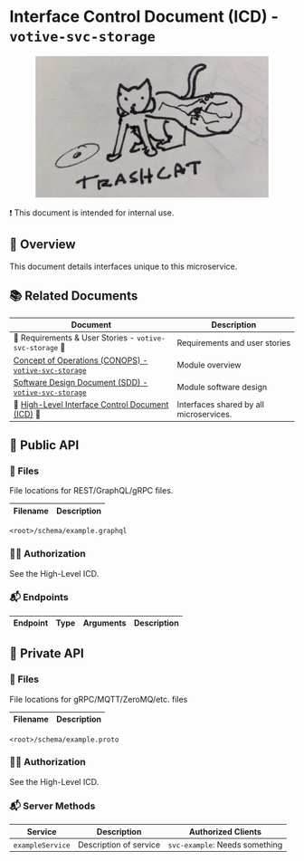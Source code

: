 # Interface Control Document (ICD) - `votive-svc-storage`

<center>

<img src="https://github.com/eldencat/terraform/raw/main/src/shared/votive-banner.png" style="height:250px" />

</center>

:exclamation: This document is intended for internal use.
## :telescope: Overview

This document details interfaces unique to this microservice.

## :books: Related Documents

Document | Description
--- | ---
:construction: Requirements & User Stories - `votive-svc-storage` :construction: | Requirements and user stories
[Concept of Operations (CONOPS) - `votive-svc-storage`](./conops.md) | Module overview
[Software Design Document (SDD) - `votive-svc-storage`](./sdd.md) | Module software design
:construction: [High-Level Interface Control Document (ICD)](https://raw.githubusercontent.com/eldencat/se-votive/develop/docs/icd.md) :construction: | Interfaces shared by all microservices.

## :wave: Public API
### :file_folder: Files

File locations for REST/GraphQL/gRPC files.

Filename | Description
--- | ---
`<root>/schema/example.graphql`

### :guardsman: Authorization

See the High-Level ICD.

### :mailbox_with_mail: Endpoints

| Endpoint | Type | Arguments | Description |
| ---- | --- | ---- | ---- |

## :revolving_hearts: Private API

### :file_folder: Files
File locations for gRPC/MQTT/ZeroMQ/etc. files

Filename | Description
--- | ---
`<root>/schema/example.proto`

### :guardsman: Authorization

See the High-Level ICD.

### :mailbox_with_mail: Server Methods

| Service | Description | Authorized Clients
| ---- | ---- | ---
| `exampleService` | Description of service | `svc-example`: Needs something
